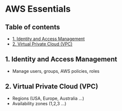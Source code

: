 # AWS Essentials

## Table of contents

- [1. Identity and Access Management](#IAM)
- [2. Virtual Private Cloud (VPC)](#VPC)

## 1. Identity and Access Management <a name="IAM"></a>

- Manage users, groups, AWS policies, roles

## 2. Virtual Private Cloud (VPC)

- Regions (USA, Europe, Australia ...)
- Availability zones (1,2,3 ...)
